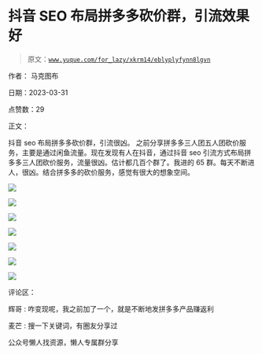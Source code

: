 # 抖音 SEO 布局拼多多砍价群，引流效果好

> 原文：[`www.yuque.com/for_lazy/xkrm14/eblyplyfynn8lgvn`](https://www.yuque.com/for_lazy/xkrm14/eblyplyfynn8lgvn)



作者： 马克图布



日期：2023-03-31



点赞数：29

<ne-card data-card-name="hr" data-card-type="block" id="aKtiL" data-event-boundary="card">

正文：



抖音 seo 布局拼多多砍价群，引流很凶。 之前分享拼多多三人团五人团砍价服务，主要是通过闲鱼流量。现在发现有人在抖音，通过抖音 seo 引流方式布局拼多多三人团砍价服务，流量很凶。估计都几百个群了。我进的 65 群。每天不断进人，很凶。结合拼多多的砍价服务，感觉有很大的想象空间。



<ne-card data-card-name="image" data-card-type="inline" id="bQIGX" data-event-boundary="card">![](img/039e49f1b2b06ecb7e9da46ebb125db6.png)</ne-card>



<ne-card data-card-name="image" data-card-type="inline" id="pSJor" data-event-boundary="card">![](img/718834cb92ab91709e8c2eedf01d5483.png)</ne-card>



<ne-card data-card-name="image" data-card-type="inline" id="xaKrg" data-event-boundary="card">![](img/b64976a392210a6355102d46a4432c0f.png)</ne-card>



<ne-card data-card-name="image" data-card-type="inline" id="sdfZ6" data-event-boundary="card">![](img/db11b83779e4a9003a27c13c2fd17972.png)</ne-card>



<ne-card data-card-name="image" data-card-type="inline" id="Itvss" data-event-boundary="card">![](img/489313a73df7026279a74ab464e39516.png)</ne-card>



<ne-card data-card-name="image" data-card-type="inline" id="ADCmW" data-event-boundary="card">![](img/75fafea11b08886edd5b9ad33fffd90f.png)</ne-card>



<ne-card data-card-name="image" data-card-type="inline" id="tdxT3" data-event-boundary="card">![](img/5b77b17938199e07a3797576ab081e1e.png)</ne-card>

<ne-card data-card-name="hr" data-card-type="block" id="D5Zkx" data-event-boundary="card">

评论区：



辉哥 : 咋变现呢，我之前加了一个，就是不断地发拼多多产品赚返利



麦芒 : 搜一下关键词，有圈友分享过

<ne-card data-card-name="hr" data-card-type="block" id="wTesF" data-event-boundary="card">

公众号懒人找资源，懒人专属群分享

</ne-card></ne-card></ne-card>